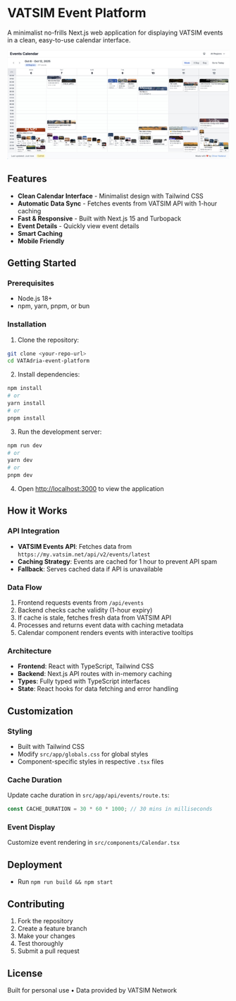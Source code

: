 # VATSIM Event Platform

A minimalist no-frills Next.js web application for displaying VATSIM events in a clean, easy-to-use calendar interface.

![Screenshot of the webapp.](https://github.com/oliver-nederal/vatsim-event-calendar/blob/main/apppreview.jpg?raw=true)

## Features

- **Clean Calendar Interface** - Minimalist design with Tailwind CSS
- **Automatic Data Sync** - Fetches events from VATSIM API with 1-hour caching
- **Fast & Responsive** - Built with Next.js 15 and Turbopack
- **Event Details** - Quickly view event details
- **Smart Caching**
- **Mobile Friendly**

## Getting Started

### Prerequisites

- Node.js 18+
- npm, yarn, pnpm, or bun

### Installation

1. Clone the repository:

```bash
git clone <your-repo-url>
cd VATAdria-event-platform
```

2. Install dependencies:

```bash
npm install
# or
yarn install
# or
pnpm install
```

3. Run the development server:

```bash
npm run dev
# or
yarn dev
# or
pnpm dev
```

4. Open [http://localhost:3000](http://localhost:3000) to view the application

## How it Works

### API Integration

- **VATSIM Events API**: Fetches data from `https://my.vatsim.net/api/v2/events/latest`
- **Caching Strategy**: Events are cached for 1 hour to prevent API spam
- **Fallback**: Serves cached data if API is unavailable

### Data Flow

1. Frontend requests events from `/api/events`
2. Backend checks cache validity (1-hour expiry)
3. If cache is stale, fetches fresh data from VATSIM API
4. Processes and returns event data with caching metadata
5. Calendar component renders events with interactive tooltips

### Architecture

- **Frontend**: React with TypeScript, Tailwind CSS
- **Backend**: Next.js API routes with in-memory caching
- **Types**: Fully typed with TypeScript interfaces
- **State**: React hooks for data fetching and error handling

## Customization

### Styling

- Built with Tailwind CSS
- Modify `src/app/globals.css` for global styles
- Component-specific styles in respective `.tsx` files

### Cache Duration

Update cache duration in `src/app/api/events/route.ts`:

```typescript
const CACHE_DURATION = 30 * 60 * 1000; // 30 mins in milliseconds
```

### Event Display

Customize event rendering in `src/components/Calendar.tsx`

## Deployment

- Run `npm run build && npm start`

## Contributing

1. Fork the repository
2. Create a feature branch
3. Make your changes
4. Test thoroughly
5. Submit a pull request

## License

Built for personal use • Data provided by VATSIM Network
